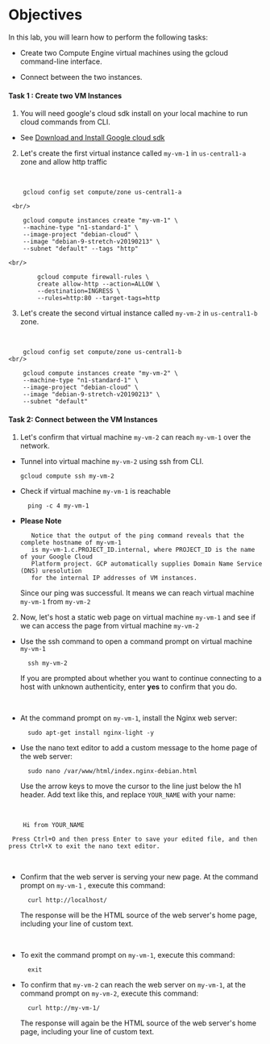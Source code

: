 # Objectives
In this lab, you will learn how to perform the following tasks:

- Create two Compute Engine virtual machines using the gcloud command-line interface.

- Connect between the two instances.

#### Task 1 : Create two VM Instances

1. You will need google's cloud sdk install on your local machine to run cloud commands from CLI. 
- See <a href="https://cloud.google.com/sdk/docs/downloads-versioned-archives">Download and Install Google cloud sdk</a>  

2. Let's create the first virtual instance called ``` my-vm-1 ``` in ```us-central1-a``` zone and allow http traffic
<br/>



        gcloud config set compute/zone us-central1-a

     <br/>

        gcloud compute instances create "my-vm-1" \ 
        --machine-type "n1-standard-1" \
        --image-project "debian-cloud" \ 
        --image "debian-9-stretch-v20190213" \ 
        --subnet "default" --tags "http" 

    <br/>

            gcloud compute firewall-rules \
            create allow-http --action=ALLOW \ 
            --destination=INGRESS \
            --rules=http:80 --target-tags=http

3. Let's create the second virtual instance called ```my-vm-2``` in ```us-central1-b``` zone.
<br/> 


        gcloud config set compute/zone us-central1-b
    <br/>

        gcloud compute instances create "my-vm-2" \ 
        --machine-type "n1-standard-1" \
        --image-project "debian-cloud" \ 
        --image "debian-9-stretch-v20190213" \ 
        --subnet "default"


#### Task 2: Connect between the VM Instances

1. Let's confirm that virtual machine ```my-vm-2``` can reach ```my-vm-1``` over the network.

-   Tunnel into virtual machine ```my-vm-2``` using ssh from CLI.

        gcloud compute ssh my-vm-2

- Check if virtual machine ```my-vm-1``` is reachable 

        ping -c 4 my-vm-1

    
- <b>Please Note</b> 
       
         Notice that the output of the ping command reveals that the complete hostname of my-vm-1
         is my-vm-1.c.PROJECT_ID.internal, where PROJECT_ID is the name of your Google Cloud 
         Platform project. GCP automatically supplies Domain Name Service (DNS) uresolution 
         for the internal IP addresses of VM instances.

     Since our ping was successful. It means we can reach virtual machine ```my-vm-1``` from ```my-vm-2```

 2. Now, let's host a static web page on virtual machine ```my-vm-1``` and see if we can access the page from virtual machine ```my-vm-2```

- Use the ssh command to open a command prompt on virtual machine ```my-vm-1```

        ssh my-vm-2

     If you are prompted about whether you want to continue connecting to a host with unknown authenticity, enter <b>yes</b> to confirm that you do. 
<br/>

- At the command prompt on ``` my-vm-1 ```, install the Nginx web server:

        sudo apt-get install nginx-light -y

- Use the nano text editor to add a custom message to the home page of the web server:

        sudo nano /var/www/html/index.nginx-debian.html

     Use the arrow keys to move the cursor to the line just below the h1 header. Add text like this, and replace ```YOUR_NAME``` with your name:
<br/>

        Hi from YOUR_NAME

     Press Ctrl+O and then press Enter to save your edited file, and then press Ctrl+X to exit the nano text editor.
<br/>

- Confirm that the web server is serving your new page. At the command prompt on ```my-vm-1```  , execute this command:
    
        curl http://localhost/

    The response will be the HTML source of the web server's home page, including your line of custom text.
<br/>

- To exit the command prompt on ```my-vm-1```, execute this command:

        exit

- To confirm that ```my-vm-2``` can reach the web server on ```my-vm-1```, at the command prompt on ```my-vm-2```, execute this command:

        curl http://my-vm-1/

    The response will again be the HTML source of the web server's home page, including your line of custom text.
